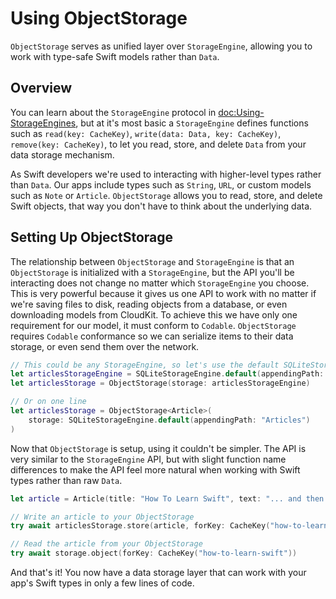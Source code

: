 # Using ObjectStorage

``ObjectStorage`` serves as unified layer over ``StorageEngine``, allowing you to work with type-safe Swift models rather than `Data`.

## Overview

You can learn about the ``StorageEngine`` protocol in <doc:Using-StorageEngines>, but at it's most basic a ``StorageEngine`` defines functions such as `read(key: CacheKey)`, `write(data: Data, key: CacheKey)`, `remove(key: CacheKey)`, to let you read, store, and delete `Data` from your data storage mechanism.

As Swift developers we're used to interacting with higher-level types rather than `Data`. Our apps include types such as `String`, `URL`, or custom models such as `Note` or `Article`. ``ObjectStorage`` allows you to read, store, and delete Swift objects, that way you don't have to think about the underlying data.

## Setting Up ObjectStorage

The relationship between ``ObjectStorage`` and ``StorageEngine`` is that an ``ObjectStorage`` is initialized with a ``StorageEngine``, but the API you'll be interacting does not change no matter which ``StorageEngine`` you choose. This is very powerful because it gives us one API to work with no matter if we're saving files to disk, reading objects from a database, or even downloading models from CloudKit. To achieve this we have only one requirement for our model, it must conform to `Codable`. ``ObjectStorage`` requires `Codable` conformance so we can serialize items to their data storage, or even send them over the network.

```swift
// This could be any StorageEngine, so let's use the default SQLiteStorageEngine
let articlesStorageEngine = SQLiteStorageEngine.default(appendingPath: "Articles")
let articlesStorage = ObjectStorage(storage: articlesStorageEngine)

// Or on one line
let articlesStorage = ObjectStorage<Article>(
    storage: SQLiteStorageEngine.default(appendingPath: "Articles")
)
```

Now that ``ObjectStorage`` is setup, using it couldn't be simpler. The API is very similar to the ``StorageEngine`` API, but with slight function name differences to make the API feel more natural when working with Swift types rather than raw `Data`.


```swift
let article = Article(title: "How To Learn Swift", text: "... and then you practice for years")

// Write an article to your ObjectStorage
try await articlesStorage.store(article, forKey: CacheKey("how-to-learn-swift"))

// Read the article from your ObjectStorage
try await storage.object(forKey: CacheKey("how-to-learn-swift"))
```

And that's it! You now have a data storage layer that can work with your app's Swift types in only a few lines of code.

